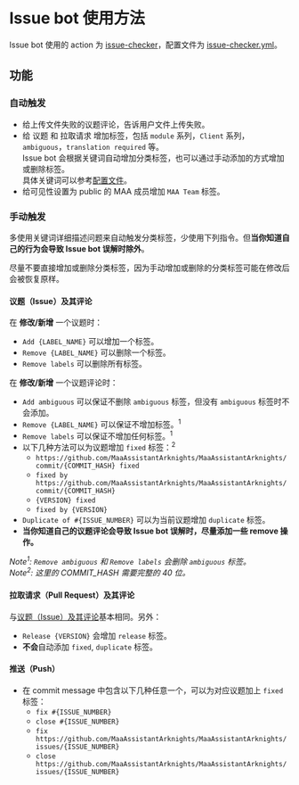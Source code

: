 # Issue bot 使用方法

Issue bot 使用的 action 为 [issue-checker](https://github.com/zzyyyl/issue-checker)，配置文件为 [issue-checker.yml](.github/issue-checker.yml)。

## 功能

### 自动触发

- 给上传文件失败的议题评论，告诉用户文件上传失败。
- 给 议题 和 拉取请求 增加标签，包括 `module` 系列，`Client` 系列，`ambiguous`，`translation required` 等。  
  Issue bot 会根据关键词自动增加分类标签，也可以通过手动添加的方式增加或删除标签。  
  具体关键词可以参考[配置文件](.github/issue-checker.yml)。
- 给可见性设置为 public 的 MAA 成员增加 `MAA Team` 标签。

### 手动触发

多使用关键词详细描述问题来自动触发分类标签，少使用下列指令。但**当你知道自己的行为会导致 Issue bot 误解时除外**。

尽量不要直接增加或删除分类标签，因为手动增加或删除的分类标签可能在修改后会被恢复原样。

#### 议题（Issue）及其评论

在 **修改/新增** 一个议题时：

- `Add {LABEL_NAME}` 可以增加一个标签。
- `Remove {LABEL_NAME}` 可以删除一个标签。
- `Remove labels` 可以删除所有标签。

在 **修改/新增** 一个议题评论时：

- `Add ambiguous` 可以保证不删除 `ambiguous` 标签，但没有 `ambiguous` 标签时不会添加。
- `Remove {LABEL_NAME}` 可以保证不增加标签。<sup>1</sup>
- `Remove labels` 可以保证不增加任何标签。<sup>1</sup>
- 以下几种方法可以为议题增加 `fixed` 标签：<sup>2</sup>  
  - `https://github.com/MaaAssistantArknights/MaaAssistantArknights/commit/{COMMIT_HASH} fixed`
  - `fixed by https://github.com/MaaAssistantArknights/MaaAssistantArknights/commit/{COMMIT_HASH}`
  - `{VERSION} fixed`
  - `fixed by {VERSION}`
- `Duplicate of #{ISSUE_NUMBER}` 可以为当前议题增加 `duplicate` 标签。
- **当你知道自己的议题评论会导致 Issue bot 误解时，尽量添加一些 remove 操作。**

_Note<sup>1</sup>: `Remove ambiguous` 和 `Remove labels` 会删除 `ambiguous` 标签。_  
_Note<sup>2</sup>: 这里的 COMMIT_HASH 需要完整的 40 位。_

#### 拉取请求（Pull Request）及其评论

与[议题（Issue）及其评论](#议题issue及其评论)基本相同。另外：

- `Release {VERSION}` 会增加 `release` 标签。
- **不会**自动添加 `fixed`, `duplicate` 标签。

#### 推送（Push）

- 在 commit message 中包含以下几种任意一个，可以为对应议题加上 `fixed` 标签：
  - `fix #{ISSUE_NUMBER}`
  - `close #{ISSUE_NUMBER}`
  - `fix https://github.com/MaaAssistantArknights/MaaAssistantArknights/issues/{ISSUE_NUMBER}`
  - `close https://github.com/MaaAssistantArknights/MaaAssistantArknights/issues/{ISSUE_NUMBER}`
